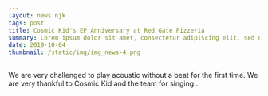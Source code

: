 ```yaml
---
layout: news.njk
tags: post
title: Cosmic Kid's EP Anniversary at Red Gate Pizzeria
summary: Lorem ipsum dolor sit amet, consectetur adipiscing elit, sed do eiusmod tempor incididunt ut labore et dolore magna aliqua. 
date: 2019-10-04
thumbnail: /static/img/img_news-4.png
---
```


We are very challenged to play acoustic without a beat for the first time. We are very thankful to Cosmic Kid and the team for singing...